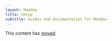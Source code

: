 ```yaml
---
layout: Meadow
title: Setup
subtitle: Guides and documentation for Meadow
---
```


This content has [moved](/Meadow/Getting_Started/).
